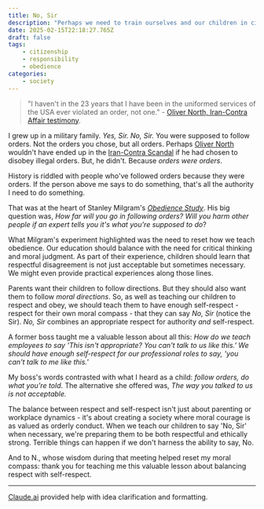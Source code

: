 ```yaml
---
title: No, Sir
description: "Perhaps we need to train ourselves and our children in civil disobedience."
date: 2025-02-15T22:18:27.765Z
draft: false
tags:
    - citizenship
    - responsibility
    - obedience
categories:
    - society
---
```

>  "I haven't in the 23 years that I have been in the uniformed services of the USA ever violated an order, not one." - [Oliver North, Iran-Contra Affair testimony](https://digitalrepository.unm.edu/cgi/viewcontent.cgi?article=1789&context=noticen). 

I grew up in a military family. *Yes, Sir. No, Sir.* You were supposed to follow orders. Not the orders you chose, but all orders. Perhaps [Oliver North](https://en.wikipedia.org/wiki/Oliver_North) wouldn't have ended up in the [Iran-Contra Scandal](https://en.wikipedia.org/wiki/Iran%E2%80%93Contra_affair) if he had chosen to disobey illegal orders. But, he didn't. Because *orders were orders*. 

History is riddled with people who've followed orders because they were orders. If the person above me says to do something, that's all the authority I need to do something. 

That was at the heart of Stanley Milgram's *[Obedience Study](https://en.wikipedia.org/wiki/Milgram_experiment)*. His big question was, *How far will you go in following orders? Will you harm other people if an expert tells you it's what you're supposed to do*? 

What Milgram's experiment highlighted was the need to reset how we teach obedience. Our education should balance with the need for critical thinking and moral judgment. As part of their experience, children should learn that respectful disagreement is not just acceptable but sometimes necessary. We might even provide practical experiences along those lines. 

Parents want their children to follow directions. But they should also want them to follow *moral directions*. So, as well as teaching our children to respect and obey, we should teach them to have enough self-respect - respect for their own moral compass - that they can say *No, Sir* (notice the Sir). *No, Sir* combines an appropriate respect for authority *and* self-respect. 

A former boss taught me a valuable lesson about all this: *How do we teach employees to say 'This isn't appropriate? You can't talk to us like this.' We should have enough self-respect for our professional roles to say, 'you can't talk to me like this.'*

My boss's words contrasted with what I heard as a child: *follow orders, do what you're told*. The alternative she offered was, *The way you talked to us is not acceptable.*

The balance between respect and self-respect isn't just about parenting or workplace dynamics - it's about creating a society where moral courage is as valued as orderly conduct. When we teach our children to say 'No, Sir' when necessary, we're preparing them to be both respectful and ethically strong. Terrible things can happen if we don't harness the ability to say, No. 

And to N., whose wisdom during that meeting helped reset my moral compass: thank you for teaching me this valuable lesson about balancing respect with self-respect.

---

[Claude.ai](https://claude.ai) provided help with idea clarification and formatting. 

